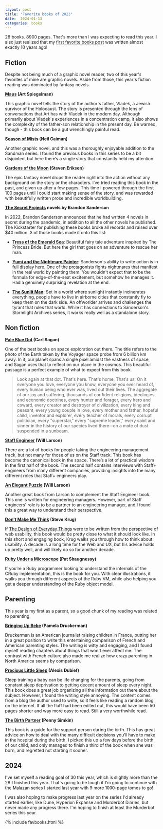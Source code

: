 ```yaml
---
layout: post
title: "Favorite books of 2023"
date:  2024-01-13
categories: books
---
```


28 books.
8900 pages.
That's more than I was expecting
to read this year.
I also just realized that
my [first favorite books post](/posts/favorite-books-2013/)
was written almost exactly 10 years ago!

## Fiction

Despite not being much of a graphic novel reader,
two of this year's favorites of mine
are graphic novels.
Aside from those,
this year's fiction reading
was dominated by fantasy novels.

**[Maus](https://amzn.to/3S4je7U) (Art Spiegelman)**

This graphic novel tells the story of the author's father, Vladek,
a Jewish survivor of the Holocaust.
The story is presented through the lens of conversations
that Art has with Vladek in the modern day.
Although primarily about Vladek's experiences in a concentration camp,
it also shows the complexity of the father-son relationship in the present day.
Be warned, though -
this book can be a gut wrenchingly painful read.

**[Season of Mists](https://amzn.to/3HgyV6J) (Neil Gaiman)**

Another graphic novel,
and this was a thoroughly enjoyable addition to the Sandman series.
I found the previous books in this series to be a bit disjointed,
but here there’s a single story
that constantly held my attention.

**[Gardens of the Moon](https://amzn.to/3Hgz4ah) (Steven Eriksen)**

The epic fantasy novel drops the reader right into the action
without any background on the story or the characters.
I’ve tried reading this book in the past,
and given up after a few pages.
This time I powered through the first 100 pages
until I could start making sense of the story,
and was rewarded with beautifully written prose
and incredible worldbuilding.

**[The Secret Projects](https://amzn.to/3tSoy64) novels by Brandon Sanderson**

In 2022, Brandon Sanderson announced
that he had written 4 novels in secret during the pandemic,
in addition to all the other novels he published.
The Kickstarter for publishing these books
broke all records and raised over $40 million.
3 of those books made it onto this list:

- **[Tress of the Emerald Sea](https://amzn.to/3NYAkCA)**:
  Beautiful fairy tale adventure
  inspired by The Princess Bride.
  But here the girl that goes on an adventure
  to rescue her man.

- **[Yumi and the Nightmare Painter](https://amzn.to/3ScrB2h)**:
  Sanderson's ability to write action is in full display here.
  One of the protagonists fights nightmares that manifest in the real world
  by painting them.
  You wouldn't expect that to be the formula
  for edge-of-the-seat excitement,
  but somehow he manages it.
  Had a genuinely surprising revelation at the end.

- **[The Sunlit Man](https://amzn.to/4aOws17)**:
  Set in a world where sunlight instantly incinerates everything,
  people have to live in airborne cities
  that constantly fly to keep them on the dark side.
  An offworlder arrives and challenges
  the tyrant that rules that world.
  While it has connections
  to Sanderson's Stormlight Archives series,
  it works really well as a standalone story.

## Non fiction

**[Pale Blue Dot](https://amzn.to/3RVhnlI) (Carl Sagan)**

One of the best books on space exploration out there.
The title refers to the photo of the Earth taken
by the Voyager space probe from 6 billion km away.
In it, our planet spans a single pixel
amidst the vastness of space,
and Sagan uses that to reflect
on our place in the cosmos.
This beautiful passage is a perfect example
of what to expect from this book.

> Look again at that dot. That's here. That's home. That's us. On it everyone you love, everyone you know, everyone you ever heard of, every human being who ever was, lived out their lives. The aggregate of our joy and suffering, thousands of confident religions, ideologies, and economic doctrines, every hunter and forager, every hero and coward, every creator and destroyer of civilization, every king and peasant, every young couple in love, every mother and father, hopeful child, inventor and explorer, every teacher of morals, every corrupt politician, every "superstar," every "supreme leader," every saint and sinner in the history of our species lived there--on a mote of dust suspended in a sunbeam.

**[Staff Engineer](https://amzn.to/3RTBikV) (Will Larson)**

There are a lot of books for people taking the engineering management track,
but not many for those of us on the Staff track.
This book has become the canonical book in the space.
There’s a lot of practical wisdom in the first half of the book.
The second half contains interviews with Staff+ engineers from many different companies,
providing insights into the many different roles
that Staff+ engineers play.

**[An Elegant Puzzle](https://amzn.to/3O0kYxG) (Will Larson)**

Another great book from Larson
to complement the Staff Engineer book.
This one is written
for engineering managers.
However, part of Staff engineers' role
is to be a partner to an engineering manager,
and I found this a great way to understand their perspective.

**[Don't Make Me Think](https://amzn.to/3TYJHWN) (Steve Krug)**

If [The Design of Everyday Things](https://amzn.to/3RPakLe)
were to be written from the perspective of web usability,
this book would be pretty close to what it should look like.
In this short and engaging book,
Krug walks you through how to think about usability.
A decade is a long time for the Web and UX,
but his advice holds up pretty well,
and will likely do so for another decade.

**[Ruby Under a Microscope](https://amzn.to/3tHXJS9) (Pat Shaugnessy)**

If you’re a Ruby programmer
looking to understand the internals of the CRuby implementation,
this is the book for you.
With clear illustrations,
it walks you through different aspects of the Ruby VM,
while also helping you get
a deeper understanding of the Ruby object model.


## Parenting

This year is my first as a parent,
so a good chunk of my reading
was related to parenting.

**[Bringing Up Bebe](https://amzn.to/41WEErW) (Pamela Druckerman)**

Druckerman is an American journalist
raising children in France,
putting her in a great position to write
this entertaining comparison of French and American parenting styles.
The writing is witty and engaging,
and I found myself reading chapters
about things that won't ever affect me.
The contrast with French culture also made me realize
how crazy parenting in North America seems by comparison.

**[Precious Little Sleep](https://amzn.to/41WEMrq) (Alexis Dubief)**

Sleep training a baby can be life changing for the parents,
going from constant sleep deprivation
to getting decent amount of sleep every night.
This book does a great job
organizing all the information out there about the subject.
However, I found the writing style annoying.
The content comes from a blog
the author used to write,
so it feels like reading a random blog on the internet.
If all the fluff had been edited out,
this would have been 50 pages shorter
and way more easy to read.
Still a very worthwhile read.

**[The Birth Partner](https://amzn.to/48O25G8) (Penny Simkin)**

This book is a guide for the support person during the birth.
This has great advice on how to deal with
the many difficult decisions you'll have to make
in the hospital during the birth.
I picked this up a few days before the birth of our child,
and only managed to finish a third of the book when she was born,
and regretted not starting it sooner.

## 2024

I've set myself a reading goal of 30 this year,
which is slightly more than the 28 I finished this year.
That's going to be tough if I'm going to continue
with the Malazan series I started last year
with 9 more 1000-page tomes to go!

I was also hoping to make progress last year
on the series I'd already started earlier,
like Dune, Hyperion Expanse and Murderbot Diaries,
but never made any progress there.
I'm hoping to finish at least the Murderbot series this year.

{% include favbooks.html %}
